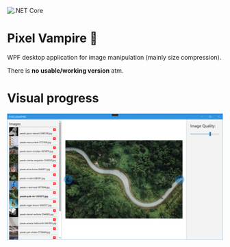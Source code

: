 ![.NET Core](https://github.com/chrishanzlik/PixelVampire/workflows/.NET%20Core/badge.svg)

# Pixel Vampire :syringe:

WPF desktop application for image manipulation (mainly size compression).  

There is **no usable/working version** atm.

# Visual progress
![visualprogress](https://github.com/chrishanzlik/PixelVampire/blob/gh-pages/visual-state.jpg?raw=true)
